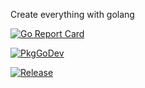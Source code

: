 Create everything with golang

[![Go Report Card](https://goreportcard.com/badge/github.com/golang-standards/project-layout?style=flat-square)](https://goreportcard.com/report/github.com/hoang-cao-long/golang-side-projects)

[![PkgGoDev](https://pkg.go.dev/badge/github.com/golang-standards/project-layout)](https://pkg.go.dev/github.com/hoang-cao-long/golang-side-projects)

[![Release](https://img.shields.io/github/release/golang-standards/project-layout.svg?style=flat-square)](https://github.com/hoang-cao-long/golang-side-projects/releases/latest)

